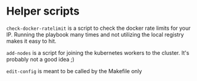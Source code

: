 # Helper scripts

`check-docker-ratelimit` is a script to check the docker rate limits for your IP. Running the playbook many times and not utilizing the local registry makes it easy to hit.

`add-nodes` is a script for joining the kubernetes workers to the cluster. It's probably not a good idea ;)

`edit-config` is meant to be called by the Makefile only

